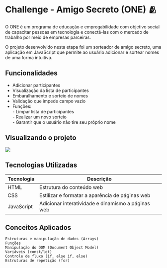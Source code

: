 # Challenge - Amigo Secreto (ONE) 🫂   
O ONE é um programa de educação e empregabilidade com objetivo social de capacitar pessoas em tecnologia e conectá-las com o mercado de trabalho por meio de empresas parceiras.

O projeto desenvolvido nesta etapa foi um sorteador de amigo secreto, uma aplicação em JavaScript que permite ao usuário adicionar e sortear nomes de uma forma intuitiva.

## Funcionalidades 
* Adicionar participantes
* Visualização da lista de participantes
* Embaralhamento e sorteio de nomes
* Validação que impede campo vazio
* Funções:  
            \- Limpar lista de participantes\
            - Realizar um novo sorteio\
            - Garantir que o usuário não tire seu próprio nome

## Visualizando o projeto 
<img src="https://EM_BREVE.png"  />

## Tecnologias Utilizadas

   | Tecnologia  | Descrição|
| ------------- | ------------- |
| HTML  | Estrutura do conteúdo web |
| CSS | Estilizar e formatar a aparência de páginas web | 
| JavaScript | Adicionar interatividade e dinamismo a páginas web |

##   Conceitos Aplicados 

    Estruturas e manipulação de dados (Arrays)
    Funções 
    Manipulação do DOM (Document Object Model)
    Variáveis (const/let)
    Controle de fluxo (if, else if, else)
    Estruturas de repetição (for)
    